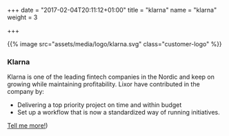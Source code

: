 +++
date = "2017-02-04T20:11:12+01:00"
title = "klarna"
name = "klarna"
weight = 3

+++

{{% image src="assets/media/logo/klarna.svg" class="customer-logo" %}}
### Klarna
Klarna is one of the leading fintech companies in the Nordic and keep on growing while maintaining profitability. Lixor have contributed in the company by: 

* Delivering a top priority project on time and within budget
* Set up a workflow that is now a standardized way of running initiatives. 


[Tell me more!](mailto:team@lixor.se?subject=Tell%20me%20more!&body=Hi!%20Please%20contact%20me%20so%20we%20can%20have%20coffe%20and%20talk%20about%20agile%20ways%20of%20working))
